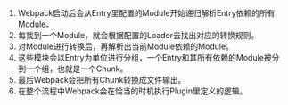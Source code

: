 1. Webpack启动后会从Entry里配置的Module开始递归解析Entry依赖的所有Module。
2. 每找到一个Module，就会根据配置的Loader去找出对应的转换规则。
3. 对Module进行转换后，再解析出当前Module依赖的Module。
4. 这些模块会以Entry为单位进行分组，一个Entry和其所有依赖的Module被分到一个组，也就是一个Chunk。
5. 最后Webpack会把所有Chunk转换成文件输出。
6. 在整个流程中Webpack会在恰当的时机执行Plugin里定义的逻辑。